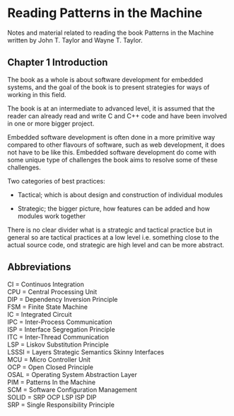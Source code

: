 # Reading Patterns in the Machine

Notes and material related to reading the book Patterns in the Machine written by John T. Taylor and Wayne T. Taylor.

## Chapter 1 Introduction

The book as a whole is about software development for embedded systems, and the goal of the book is to present strategies for ways of working in this field.

The book is at an intermediate to advanced level, it is assumed that the reader can already read and write C and C++ code and have been involved in one or more bigger project.

Embedded software development is often done in a more primitive way compared to other flavours of software, such as web development, it does not have to be like this. Embedded software development do come with some unique type of challenges the book aims to resolve some of these challenges.

Two categories of best practices:

- Tactical; which is about design and construction of individual modules

- Strategic; the bigger picture, how features can be added and how modules work together

There is no clear divider what is a strategic and tactical practice but in general so are tactical practices at a low level i.e. something close to the actual source code, ond strategic are high level and can be more abstract.

## Abbreviations

CI = Continuos Integration  
CPU = Central Processing Unit  
DIP = Dependency Inversion Principle  
FSM = Finite State Machine  
IC = Integrated Circuit  
IPC = Inter-Process Communication  
ISP = Interface Segregation Principle  
ITC = Inter-Thread Communication  
LSP = Liskov Substitution Principle  
LSSSI = Layers Strategic Semantics Skinny Interfaces  
MCU = Micro Controller Unit  
OCP = Open Closed Principle  
OSAL = Operating System Abstraction Layer  
PIM = Patterns In the Machine  
SCM = Software Configuration Management  
SOLID = SRP OCP LSP ISP DIP  
SRP = Single Responsibility Principle  
